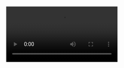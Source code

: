  <video loop src="https://cdn.discordapp.com/attachments/1022999502975664129/1327480523676979220/esp32_front_pcb_360.mp4?ex=67833814&is=6781e694&hm=28d8638278647dbc779c7d77384b581d35094b70810547bf134dc499996c9c21&">  video </video> 